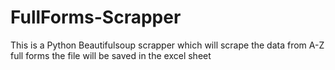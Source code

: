 # FullForms-Scrapper
This is a Python Beautifulsoup scrapper which will scrape the data from A-Z full forms the file will be saved in the excel sheet

